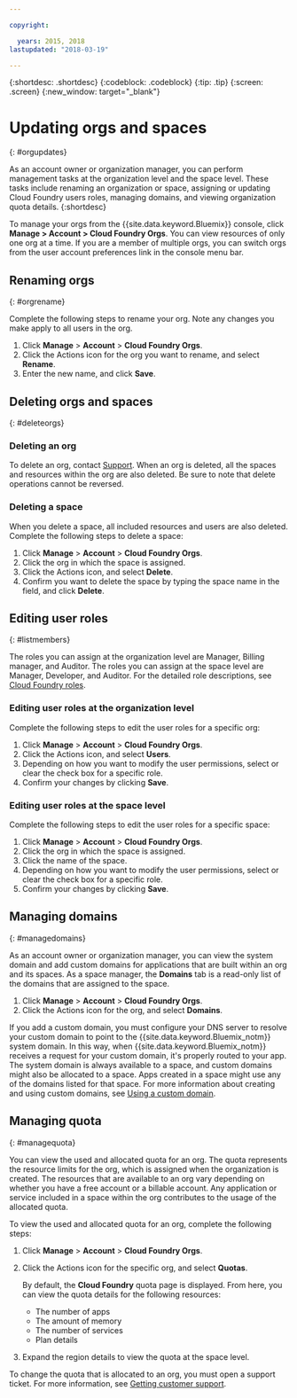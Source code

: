 ```yaml
---

copyright:

  years: 2015, 2018
lastupdated: "2018-03-19"

---
```


{:shortdesc: .shortdesc}
{:codeblock: .codeblock}
{:tip: .tip}
{:screen: .screen}
{:new_window: target="_blank"}

# Updating orgs and spaces
{: #orgupdates}

As an account owner or organization manager, you can perform management tasks at the organization level and the space level. These tasks include renaming an organization or space, assigning or updating Cloud Foundry users roles, managing domains, and viewing organization quota details. 
{:shortdesc}

To manage your orgs from the {{site.data.keyword.Bluemix}} console, click **Manage > Account > Cloud Foundry Orgs**. You can view resources of only one org at a time. If you are a member of multiple orgs, you can switch orgs from the user account preferences link in the console menu bar.

## Renaming orgs
{: #orgrename}

Complete the following steps to rename your org. Note any changes you make apply to all users in the org.

1. Click **Manage** > **Account** > **Cloud Foundry Orgs**.
2. Click the Actions icon for the org you want to rename, and select **Rename**.  
3. Enter the new name, and click **Save**.

## Deleting orgs and spaces
{: #deleteorgs}

### Deleting an org

To delete an org, contact [Support](/docs/get-support/howtogetsupport.html). When an org is deleted, all the spaces and resources within the org are also deleted. Be sure to note that delete operations cannot be reversed. 

### Deleting a space

When you delete a space, all included resources and users are also deleted. Complete the following steps to delete a space:

1. Click **Manage** > **Account** > **Cloud Foundry Orgs**.
2. Click the org in which the space is assigned.
3. Click the Actions icon, and select **Delete**.
4. Confirm you want to delete the space by typing the space name in the field, and click **Delete**.

## Editing user roles
{: #listmembers}

The roles you can assign at the organization level are Manager, Billing manager, and Auditor. The roles you can assign at the space level are Manager, Developer, and Auditor. For the detailed role descriptions, see [Cloud Foundry roles](/docs/iam/cfaccess.html#cfroles).

### Editing user roles at the organization level

Complete the following steps to edit the user roles for a specific org:

1. Click **Manage** > **Account** > **Cloud Foundry Orgs**.
2. Click the Actions icon, and select **Users**.
3. Depending on how you want to modify the user permissions, select or clear the check box for a specific role.
4. Confirm your changes by clicking **Save**. 

### Editing user roles at the space level

Complete the following steps to edit the user roles for a specific space:

1. Click **Manage** > **Account** > **Cloud Foundry Orgs**.
2. Click the org in which the space is assigned.
3. Click the name of the space.
4. Depending on how you want to modify the user permissions, select or clear the check box for a specific role.
5. Confirm your changes by clicking **Save**.

## Managing domains
{: #managedomains}

As an account owner or organization manager, you can view the system domain and add custom domains for applications that are built within an org and its spaces. As a space manager, the **Domains** tab is a read-only list of the domains that are assigned to the space.

1. Click **Manage** &gt; **Account** &gt; **Cloud Foundry Orgs**.
2. Click the Actions icon for the org, and select **Domains**.

If you add a custom domain, you must configure your DNS server to resolve your custom domain to point to the {{site.data.keyword.Bluemix_notm}} system domain. In this way, when {{site.data.keyword.Bluemix_notm}} receives a request for your custom domain, it's properly routed to your app. The system domain is always available to a space, and custom domains might also be allocated to a space. Apps created in a space might use any of the domains listed for that space. For more information about creating and using custom domains, see [Using a custom domain](/docs/apps/updapps.html#domain).

## Managing quota
{: #managequota}

You can view the used and allocated quota for an org. The quota represents the resource limits for the org, which is assigned when the organization is created. The resources that are available to an org vary depending on whether you have a free account or a billable account. Any application or service included in a space within the org contributes to the usage of the allocated quota.

To view the used and allocated quota for an org, complete the following steps:

1. Click **Manage** &gt; **Account** &gt; **Cloud Foundry Orgs**.
2. Click the Actions icon for the specific org, and select **Quotas**.

   By default, the **Cloud Foundry** quota page is displayed. From here, you can view the quota details for the following resources:
 
   * The number of apps
   * The amount of memory 
   * The number of services 
   * Plan details 

3. Expand the region details to view the quota at the space level. 

To change the quota that is allocated to an org, you must open a support ticket. For more information, see [Getting customer support](/docs/get-support/howtogetsupport.html#getting-customer-support). 

